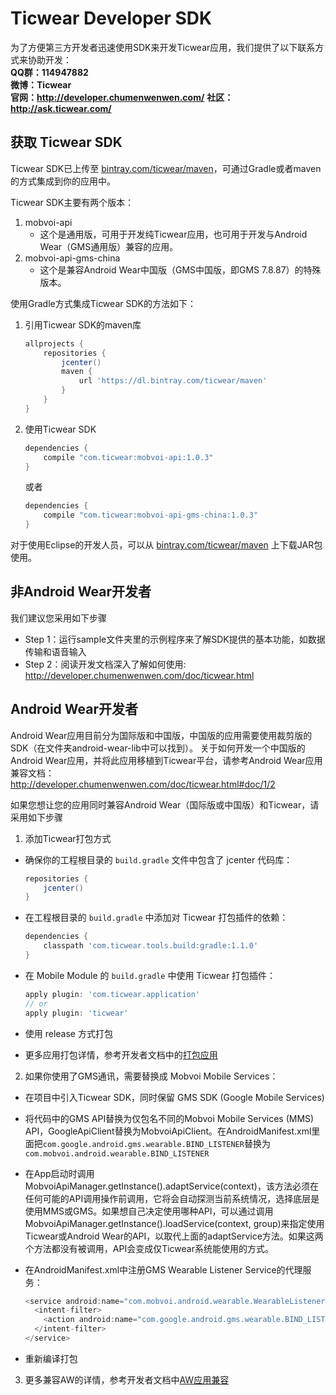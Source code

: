 # Ticwear Developer SDK
为了方便第三方开发者迅速使用SDK来开发Ticwear应用，我们提供了以下联系方式来协助开发：  
**QQ群：114947882**  
**微博：Ticwear**  
**官网：http://developer.chumenwenwen.com/**
**社区：http://ask.ticwear.com/**  

## 获取 Ticwear SDK

Ticwear SDK已上传至 [bintray.com/ticwear/maven](https://bintray.com/ticwear/maven)，可通过Gradle或者maven的方式集成到你的应用中。

Ticwear SDK主要有两个版本：

1. mobvoi-api
   * 这个是通用版，可用于开发纯Ticwear应用，也可用于开发与Android Wear（GMS通用版）兼容的应用。
2. mobvoi-api-gms-china
   * 这个是兼容Android Wear中国版（GMS中国版，即GMS 7.8.87）的特殊版本。

使用Gradle方式集成Ticwear SDK的方法如下：

1. 引用Ticwear SDK的maven库

    ```gradle
    allprojects {
        repositories {
            jcenter()
            maven {
                url 'https://dl.bintray.com/ticwear/maven'
            }
        }
    }
    ```
2. 使用Ticwear SDK

    ```gradle
    dependencies {
        compile "com.ticwear:mobvoi-api:1.0.3"
    }
    ```

    或者

    ```gradle
    dependencies {
        compile "com.ticwear:mobvoi-api-gms-china:1.0.3"
    }
    ```

对于使用Eclipse的开发人员，可以从 [bintray.com/ticwear/maven](https://bintray.com/ticwear/maven) 上下载JAR包使用。

## 非Android Wear开发者
我们建议您采用如下步骤
* Step 1：运行sample文件夹里的示例程序来了解SDK提供的基本功能，如数据传输和语音输入
* Step 2：阅读开发文档深入了解如何使用: http://developer.chumenwenwen.com/doc/ticwear.html

## Android Wear开发者
Android Wear应用目前分为国际版和中国版，中国版的应用需要使用裁剪版的SDK（在文件夹android-wear-lib中可以找到）。
关于如何开发一个中国版的Android Wear应用，并将此应用移植到Ticwear平台，请参考Android Wear应用兼容文档：  
http://developer.chumenwenwen.com/doc/ticwear.html#doc/1/2

如果您想让您的应用同时兼容Android Wear（国际版或中国版）和Ticwear，请采用如下步骤

1. 添加Ticwear打包方式
  * 确保你的工程根目录的 `build.gradle` 文件中包含了 jcenter 代码库：

    ``` gradle
    repositories {
        jcenter()
    }
    ```

  * 在工程根目录的 `build.gradle` 中添加对 Ticwear 打包插件的依赖：

    ``` gradle
    dependencies {
        classpath 'com.ticwear.tools.build:gradle:1.1.0'
    }
    ```

  * 在 Mobile Module 的 `build.gradle` 中使用 Ticwear 打包插件：

    ``` gradle
    apply plugin: 'com.ticwear.application'
    // or
    apply plugin: 'ticwear'
    ```

  * 使用 release 方式打包
  * 更多应用打包详情，参考开发者文档中的[打包应用](http://developer.chumenwenwen.com/doc/ticwear.html)

2. 如果你使用了GMS通讯，需要替换成 Mobvoi Mobile Services：
  * 在项目中引入Ticwear SDK，同时保留 GMS SDK (Google Mobile Services)
  * 将代码中的GMS API替换为仅包名不同的Mobvoi Mobile Services (MMS) API，GoogleApiClient替换为MobvoiApiClient。在AndroidManifest.xml里面把`com.google.android.gms.wearable.BIND_LISTENER`替换为`com.mobvoi.android.wearable.BIND_LISTENER`
  * 在App启动时调用MobvoiApiManager.getInstance().adaptService(context)，该方法必须在任何可能的API调用操作前调用，它将会自动探测当前系统情况，选择底层是使用MMS或GMS。如果想自己决定使用哪种API，可以通过调用MobvoiApiManager.getInstance().loadService(context, group)来指定使用Ticwear或Android Wear的API，以取代上面的adaptService方法。如果这两个方法都没有被调用，API会变成仅Ticwear系统能使用的方式。
  * 在AndroidManifest.xml中注册GMS Wearable Listener Service的代理服务：

    ```java
    <service android:name="com.mobvoi.android.wearable.WearableListenerServiceGoogleImpl">
      <intent-filter>
        <action android:name="com.google.android.gms.wearable.BIND_LISTENER" />
      </intent-filter>
    </service>
    ```
* 重新编译打包

3. 更多兼容AW的详情，参考开发者文档中[AW应用兼容](http://developer.chumenwenwen.com/doc/ticwear.html#doc/1/2)
